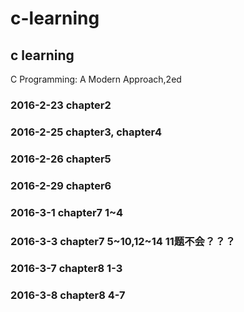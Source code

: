 # c-learning
c learning
------------------------------------
C Programming: A Modern Approach,2ed

### 2016-2-23 chapter2

### 2016-2-25 chapter3, chapter4

### 2016-2-26 chapter5

### 2016-2-29 chapter6

### 2016-3-1 chapter7 1~4

### 2016-3-3 chapter7 5~10,12~14 11题不会？？？

### 2016-3-7 chapter8 1-3

### 2016-3-8 chapter8 4-7
